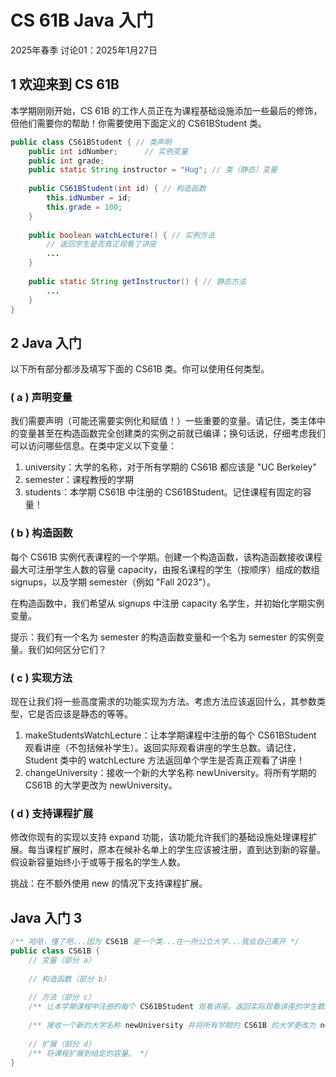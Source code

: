 # CS 61B Java 入门
2025年春季 讨论01：2025年1月27日

## 1 欢迎来到 CS 61B

本学期刚刚开始，CS 61B 的工作人员正在为课程基础设施添加一些最后的修饰，但他们需要你的帮助！你需要使用下面定义的 CS61BStudent 类。

```java
public class CS61BStudent { // 类声明
    public int idNumber;      // 实例变量
    public int grade;
    public static String instructor = "Hug"; // 类（静态）变量
    
    public CS61BStudent(int id) { // 构造函数
        this.idNumber = id;
        this.grade = 100;
    }
    
    public boolean watchLecture() { // 实例方法
        // 返回学生是否真正观看了讲座
        ...
    }
    
    public static String getInstructor() { // 静态方法
        ...
    }
}
```

## 2 Java 入门

以下所有部分都涉及填写下面的 CS61B 类。你可以使用任何类型。

### ( a ) 声明变量

我们需要声明（可能还需要实例化和赋值！）一些重要的变量。请记住，类主体中的变量甚至在构造函数完全创建类的实例之前就已编译；换句话说，仔细考虑我们可以访问哪些信息。在类中定义以下变量：

1. university：大学的名称，对于所有学期的 CS61B 都应该是 "UC Berkeley"
2. semester：课程教授的学期
3. students：本学期 CS61B 中注册的 CS61BStudent。记住课程有固定的容量！

### ( b ) 构造函数

每个 CS61B 实例代表课程的一个学期。创建一个构造函数，该构造函数接收课程最大可注册学生人数的容量 capacity，由报名课程的学生（按顺序）组成的数组 signups，以及学期 semester（例如 "Fall 2023"）。

在构造函数中，我们希望从 signups 中注册 capacity 名学生，并初始化学期实例变量。

提示：我们有一个名为 semester 的构造函数变量和一个名为 semester 的实例变量。我们如何区分它们？

### ( c ) 实现方法

现在让我们将一些高度需求的功能实现为方法。考虑方法应该返回什么，其参数类型，它是否应该是静态的等等。

1. makeStudentsWatchLecture：让本学期课程中注册的每个 CS61BStudent 观看讲座（不包括候补学生）。返回实际观看讲座的学生总数。请记住，Student 类中的 watchLecture 方法返回单个学生是否真正观看了讲座！
2. changeUniversity：接收一个新的大学名称 newUniversity。将所有学期的 CS61B 的大学更改为 newUniversity。

### ( d ) 支持课程扩展

修改你现有的实现以支持 expand 功能，该功能允许我们的基础设施处理课程扩展。每当课程扩展时，原本在候补名单上的学生应该被注册，直到达到新的容量。假设新容量始终小于或等于报名的学生人数。

挑战：在不额外使用 new 的情况下支持课程扩展。

## Java 入门 3

```java
/** 哈哈，懂了吧...因为 CS61B 是一个类...在一所公立大学...我会自己离开 */
public class CS61B {
    // 变量（部分 a）
    
    // 构造函数（部分 b）
    
    // 方法（部分 c）
    /** 让本学期课程中注册的每个 CS61BStudent 观看讲座。返回实际观看讲座的学生数量。 */
    
    /** 接收一个新的大学名称 newUniversity 并将所有学期的 CS61B 的大学更改为 newUniversity。 */
    
    // 扩展（部分 d）
    /** 将课程扩展到给定的容量。 */
}
```